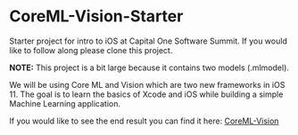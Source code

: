 # CoreML-Vision-Starter
Starter project for intro to iOS at Capital One Software Summit. If you would like to follow along please clone this project. 

**NOTE:** This project is a bit large because it contains two models (.mlmodel). 

We will be using Core ML and Vision which are two new frameworks in iOS 11. The goal is to learn the basics of Xcode and iOS while building a simple Machine Learning application. 

If you would like to see the end result you can find it here: [CoreML-Vision](https://github.com/chrislonge/CoreML-Vision)

